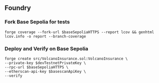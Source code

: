 ## Foundry

### Fork Base Sepolia for tests
```shell
forge coverage --fork-url $baseSepoliaHTTPS --report lcov && genhtml lcov.info -o report --branch-coverage
```
### Deploy and Verify on Base Sepolia
```shell
forge create src/VolcanoInsurance.sol:VolcanoInsurance \
--private-key $devTestnetPrivateKey \
--rpc-url $baseSepoliaHTTPS \
--etherscan-api-key $basescanApiKey \
--verify 
```